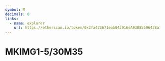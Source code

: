 ```yaml
---
symbol: M
decimals: 0
links:
  - name: explorer
    url: https://etherscan.io/token/0x2fa423671eab043916eA93B85596438a16302C25
---
```


# MKIMG1-5/30M35
